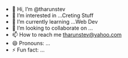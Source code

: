 - 👋 Hi, I’m @tharunstev
- 👀 I’m interested in ...Creting Stuff
- 🌱 I’m currently learning ...Web Dev
- 💞️ I’m looking to collaborate on ...
- 📫 How to reach me   tharunstev@yahoo.com
- 😄 Pronouns: ...
- ⚡ Fun fact: ...

<!---
tharunstev/tharunstev is a ✨ special ✨ repository because its `README.md` (this file) appears on your GitHub profile.
You can click the Preview link to take a look at your changes.
--->

